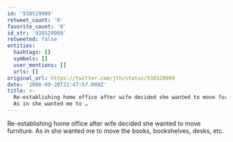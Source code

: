 ```yaml
---
id: '938529909'
retweet_count: '0'
favorite_count: '0'
id_str: '938529909'
retweeted: false
entities:
  hashtags: []
  symbols: []
  user_mentions: []
  urls: []
original_url: https://twitter.com/jth/status/938529909
date: '2008-09-28T22:47:57.000Z'
title: >-
  Re-establishing home office after wife decided she wanted to move furniture.
  As in she wanted me to …
---
```


Re-establishing home office after wife decided she wanted to move furniture. As in she wanted me to move the books, bookshelves, desks, etc.